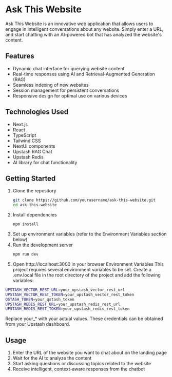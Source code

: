 # Ask This Website

Ask This Website is an innovative web application that allows users to engage in intelligent conversations about any website. Simply enter a URL, and start chatting with an AI-powered bot that has analyzed the website's content.

## Features

- Dynamic chat interface for querying website content
- Real-time responses using AI and Retrieval-Augmented Generation (RAG)
- Seamless indexing of new websites
- Session management for persistent conversations
- Responsive design for optimal use on various devices

## Technologies Used

- Next.js
- React
- TypeScript
- Tailwind CSS
- NextUI components
- Upstash RAG Chat
- Upstash Redis
- AI library for chat functionality

## Getting Started

1. Clone the repository
   ```bash
   git clone https://github.com/yourusername/ask-this-website.git
   cd ask-this-website
2. Install dependencies
   ```bash
   npm install
3. Set up environment variables (refer to the Environment Variables section below)
4. Run the development server
   ```bash
   npm run dev
5. Open http://localhost:3000 in your browser
Environment Variables
This project requires several environment variables to be set. Create a .env.local file in the root directory of the project and add the following variables:
```bash
UPSTASH_VECTOR_REST_URL=your_upstash_vector_rest_url
UPSTASH_VECTOR_REST_TOKEN=your_upstash_vector_rest_token
QSTASH_TOKEN=your_qstash_token
UPSTASH_REDIS_REST_URL=your_upstash_redis_rest_url
UPSTASH_REDIS_REST_TOKEN=your_upstash_redis_rest_token
```

Replace your_* with your actual values. These credentials can be obtained from your Upstash dashboard.

## Usage

1. Enter the URL of the website you want to chat about on the landing page
2. Wait for the AI to analyze the content
3. Start asking questions or discussing topics related to the website
4. Receive intelligent, context-aware responses from the chatbot
   
